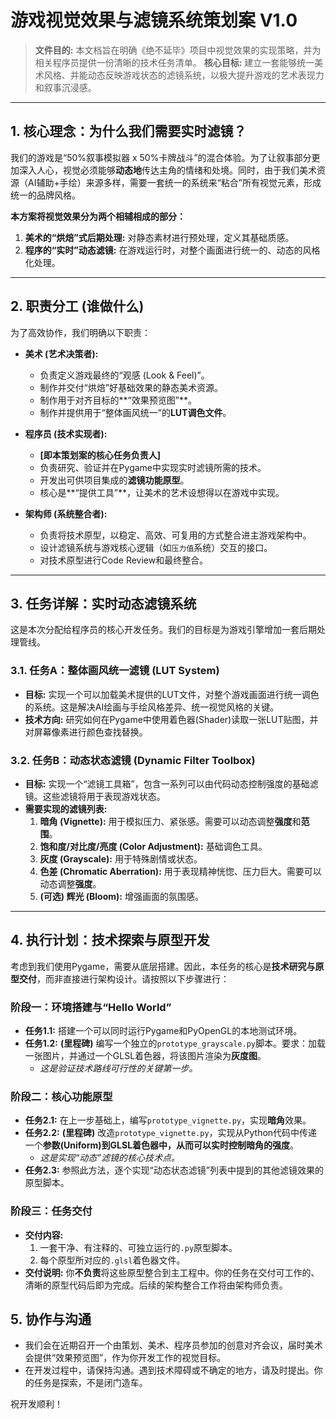 # 游戏视觉效果与滤镜系统策划案 V1.0

> **文件目的:** 本文档旨在明确《绝不延毕》项目中视觉效果的实现策略，并为相关程序员提供一份清晰的技术任务清单。
> **核心目标:** 建立一套能够统一美术风格、并能动态反映游戏状态的滤镜系统，以极大提升游戏的艺术表现力和叙事沉浸感。

---

## 1. 核心理念：为什么我们需要实时滤镜？

我们的游戏是“50%叙事模拟器 x 50%卡牌战斗”的混合体验。为了让叙事部分更加深入人心，视觉必须能够**动态地**传达主角的情绪和处境。同时，由于我们美术资源（AI辅助+手绘）来源多样，需要一套统一的系统来“粘合”所有视觉元素，形成统一的品牌风格。

**本方案将视觉效果分为两个相辅相成的部分：**
1.  **美术的“烘焙”式后期处理:** 对静态素材进行预处理，定义其基础质感。
2.  **程序的“实时”动态滤镜:** 在游戏运行时，对整个画面进行统一的、动态的风格化处理。

---

## 2. 职责分工 (谁做什么)

为了高效协作，我们明确以下职责：

*   **美术 (艺术决策者):**
    *   负责定义游戏最终的“观感 (Look & Feel)”。
    *   制作并交付“烘焙”好基础效果的静态美术资源。
    *   制作用于对齐目标的**“效果预览图”**。
    *   制作并提供用于“整体画风统一”的**LUT调色文件**。

*   **程序员 (技术实现者):**
    *   **[即本策划案的核心任务负责人]**
    *   负责研究、验证并在Pygame中实现实时滤镜所需的技术。
    *   开发出可供项目集成的**滤镜功能原型**。
    *   核心是**“提供工具”**，让美术的艺术设想得以在游戏中实现。

*   **架构师 (系统整合者):**
    *   负责将技术原型，以稳定、高效、可复用的方式整合进主游戏架构中。
    *   设计滤镜系统与游戏核心逻辑（如`压力值`系统）交互的接口。
    *   对技术原型进行Code Review和最终整合。

---

## 3. 任务详解：实时动态滤镜系统

这是本次分配给程序员的核心开发任务。我们的目标是为游戏引擎增加一套后期处理管线。

### 3.1. 任务A：整体画风统一滤镜 (LUT System)

*   **目标:** 实现一个可以加载美术提供的LUT文件，对整个游戏画面进行统一调色的系统。这是解决AI绘画与手绘风格差异、统一视觉风格的关键。
*   **技术方向:** 研究如何在Pygame中使用着色器(Shader)读取一张LUT贴图，并对屏幕像素进行颜色查找替换。

### 3.2. 任务B：动态状态滤镜 (Dynamic Filter Toolbox)

*   **目标:** 实现一个“滤镜工具箱”，包含一系列可以由代码动态控制强度的基础滤镜。这些滤镜将用于表现游戏状态。
*   **需要实现的滤镜列表:**
    1.  **暗角 (Vignette):** 用于模拟压力、紧张感。需要可以动态调整**强度**和**范围**。
    2.  **饱和度/对比度/亮度 (Color Adjustment):** 基础调色工具。
    3.  **灰度 (Grayscale):** 用于特殊剧情或状态。
    4.  **色差 (Chromatic Aberration):** 用于表现精神恍惚、压力巨大。需要可以动态调整**强度**。
    5.  **(可选) 辉光 (Bloom):** 增强画面的氛围感。

---

## 4. 执行计划：技术探索与原型开发

考虑到我们使用Pygame，需要从底层搭建。因此，本任务的核心是**技术研究与原型交付**，而非直接进行架构设计。请按照以下步骤进行：

### 阶段一：环境搭建与“Hello World”

*   **任务1.1:** 搭建一个可以同时运行Pygame和PyOpenGL的本地测试环境。
*   **任务1.2:** **(里程碑)** 编写一个独立的`prototype_grayscale.py`脚本。要求：加载一张图片，并通过一个GLSL着色器，将该图片渲染为**灰度图**。
    *   *这是验证技术路线可行性的关键第一步。*

### 阶段二：核心功能原型

*   **任务2.1:** 在上一步基础上，编写`prototype_vignette.py`，实现**暗角**效果。
*   **任务2.2:** **(里程碑)** 改造`prototype_vignette.py`，实现从Python代码中传递一个**参数(Uniform)**到GLSL着色器中，从而可以**实时控制暗角的强度**。
    *   *这是实现“动态”滤镜的核心技术点。*
*   **任务2.3:** 参照此方法，逐个实现“动态状态滤镜”列表中提到的其他滤镜效果的原型脚本。

### 阶段三：任务交付

*   **交付内容:**
    1.  一套干净、有注释的、可独立运行的`.py`原型脚本。
    2.  每个原型所对应的`.glsl`着色器文件。
*   **交付说明:** 你**不负责**将这些原型整合到主工程中。你的任务在交付可工作的、清晰的原型代码后即为完成。后续的架构整合工作将由架构师负责。

## 5. 协作与沟通

*   我们会在近期召开一个由策划、美术、程序员参加的创意对齐会议，届时美术会提供“效果预览图”，作为你开发工作的视觉目标。
*   在开发过程中，请保持沟通。遇到技术障碍或不确定的地方，请及时提出。你的任务是探索，不是闭门造车。

祝开发顺利！
